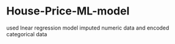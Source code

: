 # House-Price-ML-model
used lnear regression model
imputed numeric data and encoded categorical data
